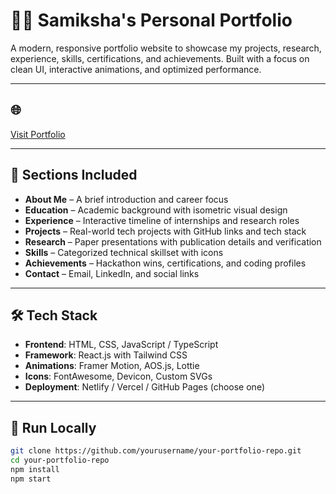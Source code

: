 # 🧑‍💻 Samiksha's Personal Portfolio

A modern, responsive portfolio website to showcase my projects, research, experience, skills, certifications, and achievements. Built with a focus on clean UI, interactive animations, and optimized performance.

---

## 🌐 

[Visit Portfolio](https://portfolio-samiksha-s.netlify.app/) 

---

## 📁 Sections Included

- **About Me** – A brief introduction and career focus  
- **Education** – Academic background with isometric visual design  
- **Experience** – Interactive timeline of internships and research roles  
- **Projects** – Real-world tech projects with GitHub links and tech stack  
- **Research** – Paper presentations with publication details and verification  
- **Skills** – Categorized technical skillset with icons  
- **Achievements** – Hackathon wins, certifications, and coding profiles  
- **Contact** – Email, LinkedIn, and social links

---

## 🛠️ Tech Stack

- **Frontend**: HTML, CSS, JavaScript / TypeScript  
- **Framework**: React.js with Tailwind CSS  
- **Animations**: Framer Motion, AOS.js, Lottie  
- **Icons**: FontAwesome, Devicon, Custom SVGs  
- **Deployment**: Netlify / Vercel / GitHub Pages (choose one)

---

## 🚀 Run Locally

```bash
git clone https://github.com/yourusername/your-portfolio-repo.git
cd your-portfolio-repo
npm install
npm start
